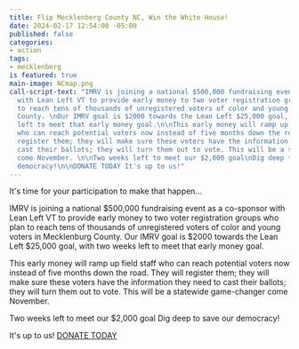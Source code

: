 ```yaml
---
title: Flip Mecklenberg County NC, Win the White House!
date: 2024-02-17 12:54:00 -05:00
published: false
categories:
- action
tags:
- mecklenberg
is featured: true
main-image: NCmap.png
call-script-text: "IMRV is joining a national $500,000 fundraising event as a co-sponsor
  with Lean Left VT to provide early money to two voter registration groups who plan
  to reach tens of thousands of unregistered voters of color and young voters in Mecklenburg
  County. \nOur IMRV goal is $2000 towards the Lean Left $25,000 goal, with two weeks
  left to meet that early money goal.\n\nThis early money will ramp up field staff
  who can reach potential voters now instead of five months down the road. They will
  register them; they will make sure these voters have the information they need to
  cast their ballots; they will turn them out to vote. This will be a statewide game-changer
  come November. \n\nTwo weeks left to meet our $2,000 goal\nDig deep to save our
  democracy!\n\nDONATE TODAY It's up to us!"
---
```


It's time for your participation to make that happen...

IMRV is joining a national $500,000 fundraising event as a co-sponsor with Lean Left VT to provide early money to two voter registration groups who plan to reach tens of thousands of unregistered voters of color and young voters in Mecklenburg County. 
Our IMRV goal is $2000 towards the Lean Left $25,000 goal, with two weeks left to meet that early money goal.

This early money will ramp up field staff who can reach potential voters now instead of five months down the road. They will register them; they will make sure these voters have the information they need to cast their ballots; they will turn them out to vote. This will be a statewide game-changer come November. 

Two weeks left to meet our $2,000 goal
Dig deep to save our democracy!

It's up to us! [DONATE TODAY](https://secure.actblue.com/donate/nc-voter-reg?refcode=imrv)
